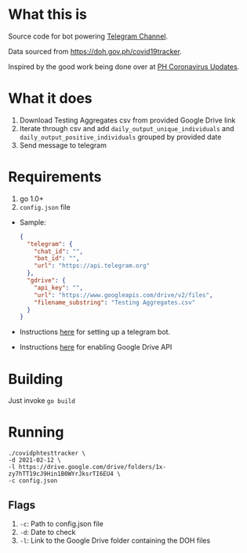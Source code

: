 # What this is

Source code for bot powering [Telegram Channel](https://t.me/covidphtesttracker).

Data sourced from https://doh.gov.ph/covid19tracker.

Inspired by the good work being done over at [PH Coronavirus Updates](https://t.me/phcoronavirus).

# What it does

1. Download Testing Aggregates csv from provided Google Drive link
2. Iterate through csv and add `daily_output_unique_individuals` and `daily_output_positive_individuals` grouped by provided date
3. Send message to telegram

# Requirements

1. go 1.0+
2. `config.json` file

- Sample:

  ```json
  {
    "telegram": {
      "chat_id": "",
      "bot_id": "",
      "url": "https://api.telegram.org"
    },
    "gdrive": {
      "api_key": "",
      "url": "https://www.googleapis.com/drive/v2/files",
      "filename_substring": "Testing Aggregates.csv"
    }
  }
  ```

- Instructions [here](https://core.telegram.org/bots#3-how-do-i-create-a-bot) for setting up a telegram bot.
- Instructions [here](https://developers.google.com/drive/api/v2/enable-drive-api) for enabling Google Drive API

# Building

Just invoke `go build`

# Running

```
./covidphtesttracker \
-d 2021-02-12 \
-l https://drive.google.com/drive/folders/1x-zy7hTT19cJ9Hin1B0WYrJksrTI6EU4 \
-c config.json
```

## Flags

1. `-c`: Path to config.json file
2. `-d`: Date to check
3. `-l`: Link to the Google Drive folder containing the DOH files
